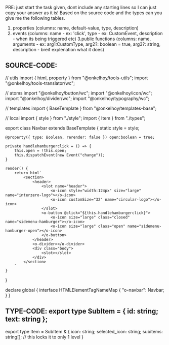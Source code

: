PRE: just start the task given, dont include any starting lines so I can just copy your answer as it is!
 Based on the source code and the types can you give me the following tables. 
1. properties (columns: name, default-value, type, description) 
2. events (columns: name - ex: 'click', type - ex: CustomEvent<ClickEvent>, description - when its being triggered etc) 
3.public functions (columns: name, arguments - ex: arg1:CustomType, arg2?: boolean = true, arg3?: string, description - breif explenation what it does)

## SOURCE-CODE:
 // utils 
import { html, property } from "@onkelhoy/tools-utils";
import "@onkelhoy/tools-translator/wc";

// atoms 
import "@onkelhoy/button/wc";
import "@onkelhoy/icon/wc";
import "@onkelhoy/divider/wc";
import "@onkelhoy/typography/wc";

// templates
import { BaseTemplate } from "@onkelhoy/templates-base";

// local 
import { style } from "./style";
import { Item } from "./types";

export class Navbar extends BaseTemplate {
    static style = style;

    @property({ type: Boolean, rerender: false }) open:boolean = true;

    private handlehamburgerclick = () => {
        this.open = !this.open;
        this.dispatchEvent(new Event("change"));
    }

    render() {
        return html`
            <section>
                <header>
                    <slot name="header">
                        <o-icon style="width:124px" size="large" name="interzero-logo"></o-icon>
                        <o-icon customSize="32" name="circular-logo"></o-icon>
                    </slot>
                    <o-button @click="${this.handlehamburgerclick}">
                        <o-icon size="large" class="closed" name="sidemenu-hamburger"></o-icon>
                        <o-icon size="large" class="open" name="sidemenu-hamburger-open"></o-icon>
                    </o-button>
                </header>
                <o-divider></o-divider>
                <div class="body">
                    <slot></slot>
                </div>
            </section>
        `
    }
}


declare global {
    interface HTMLElementTagNameMap {
        "o-navbar": Navbar;
    }
}

## TYPE-CODE: export type SubItem = { id: string; text: string };
export type Item = SubItem & {
  icon: string;
  selected_icon: string;
  subitems: string[]; // this locks it to only 1 level
}